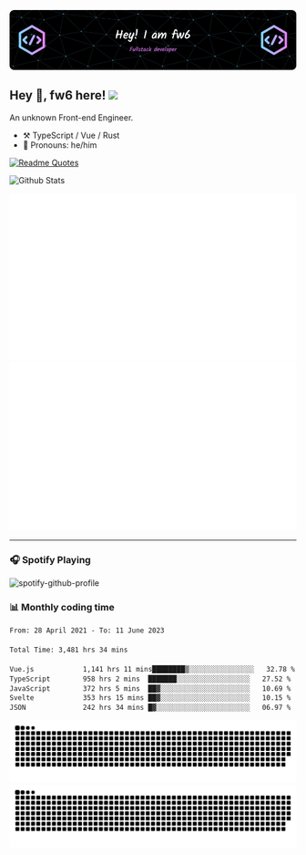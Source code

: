 ![Header](github-header-image.png)

## Hey 👋, fw6 here! <img src="https://github.githubassets.com/images/mona-whisper.gif" height="24" />


An unknown Front-end Engineer.

-   :hammer_and_pick: TypeScript / Vue / Rust
-   :man: Pronouns: he/him


[![Readme Quotes](https://quotes-github-readme.vercel.app/api?type=horizontal&theme=algolia)](https://github.com/piyushsuthar/github-readme-quotes)



![Github Stats](https://github-readme-stats.vercel.app/api?username=fw6&bg_color=30,e96443,904e95&title_color=fff&text_color=fff)

![](https://raw.githubusercontent.com/fw6/github-stats-transparent/output/generated/overview.svg)
![](https://raw.githubusercontent.com/fw6/github-stats-transparent/output/generated/languages.svg)


---

### 🎧 Spotify Playing

<!-- ![spotify-github-profile](/img/default.svg) -->

![spotify-github-profile](https://spotify-github-profile.vercel.app/api/view.svg?uid=r6wn4hdvypv0lkzyrj0e0pjct&cover_image=true&theme=default&show_offline=true&background_color=9a10ad&interchange=true&bar_color_cover=true)



### :bar_chart: Monthly coding time 

<!--START_SECTION:waka-->

```txt
From: 28 April 2021 - To: 11 June 2023

Total Time: 3,481 hrs 34 mins

Vue.js            1,141 hrs 11 mins████████▒░░░░░░░░░░░░░░░░   32.78 %
TypeScript        958 hrs 2 mins  ███████░░░░░░░░░░░░░░░░░░   27.52 %
JavaScript        372 hrs 5 mins  ██▓░░░░░░░░░░░░░░░░░░░░░░   10.69 %
Svelte            353 hrs 15 mins ██▓░░░░░░░░░░░░░░░░░░░░░░   10.15 %
JSON              242 hrs 34 mins █▓░░░░░░░░░░░░░░░░░░░░░░░   06.97 %
```

<!--END_SECTION:waka-->




![github contribution grid snake animation](https://raw.githubusercontent.com/platane/platane/output/github-contribution-grid-snake-dark.svg#gh-dark-mode-only)![github contribution grid snake animation](https://raw.githubusercontent.com/platane/platane/output/github-contribution-grid-snake.svg#gh-light-mode-only)
